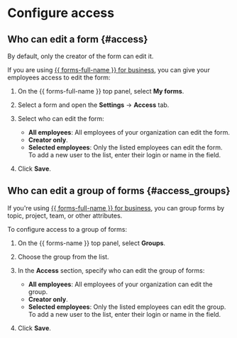 # Configure access

## Who can edit a form {#access}

By default, only the creator of the form can edit it.

If you are using [{{ forms-full-name }} for business](forms-for-org.md), you can give your employees access to edit the form:


1. On the {{ forms-full-name }} top panel, select **My forms**.

1. Select a form and open the **Settings** → **Access** tab.

1. Select who can edit the form:

      * **All employees**: All employees of your organization can edit the form.
   * **Creator only**.
   * **Selected employees**: Only the listed employees can edit the form. To add a new user to the list, enter their login or name in the field. 

1. Click **Save**.

## Who can edit a group of forms {#access_groups}

If you're using [{{ forms-full-name }} for business](forms-for-org.md), you can group forms by topic, project, team, or other attributes.

To configure access to a group of forms:

1. On the {{ forms-name }} top panel, select **Groups**.

1. Choose the group from the list.

1. In the **Access** section, specify who can edit the group of forms:

      * **All employees**: All employees of your organization can edit the group.
   * **Creator only**.
   * **Selected employees**: Only the listed employees can edit the group. To add a new user to the list, enter their login or name in the field. 

1. Click **Save**.

